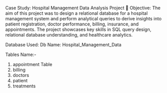 Case Study: Hospital Management Data Analysis Project
🎯 Objective:
The aim of this project was to design a relational database for a hospital management system and perform analytical queries to derive insights into patient registration, doctor performance, billing, insurance, and appointments. The project showcases key skills in SQL query design, relational database understanding, and healthcare analytics.


Database Used:
Db Name: Hospital_Management_Data


Tables Name:- 
01. appointment Table
02. billing
03. doctors
04. patient
05. treatments

